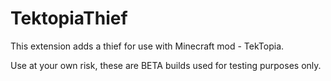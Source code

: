 # TektopiaThief
This extension adds a thief for use with Minecraft mod - TekTopia.

Use at your own risk, these are BETA builds used for testing purposes only.